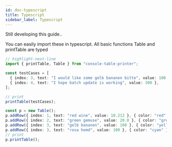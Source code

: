 ```yaml
---
id: doc-typescript
title: Typescript
sidebar_label: Typescript
---
```


Still developing this guide..

You can easily import these in typescript. All basic functions Table and printTable are typed

```typescript
// highlight-next-line
import { printTable, Table } from "console-table-printer";

const testCases = [
  { index: 3, text: "I would like some gelb bananen bitte", value: 100 },
  { index: 4, text: "I hope batch update is working", value: 300 },
];

// print
printTable(testCases);

const p = new Table();
p.addRow({ index: 1, text: "red wine", value: 10.212 }, { color: "red" });
p.addRow({ index: 2, text: "green gemuse", value: 20.0 }, { color: "green" });
p.addRow({ index: 3, text: "gelb bananen", value: 100 }, { color: "yellow" });
p.addRow({ index: 3, text: "rosa hemd", value: 100 }, { color: "cyan" });
// print
p.printTable();
```
